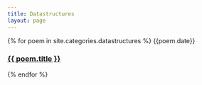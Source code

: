 ```yaml
---
title: Datastructures
layout: page
---
```


{% for poem in site.categories.datastructures %}
  {{poem.date}}
  <h3><a href="{{ poem.url | relative_url }}">{{ poem.title }}</a></h3>
{% endfor %}
